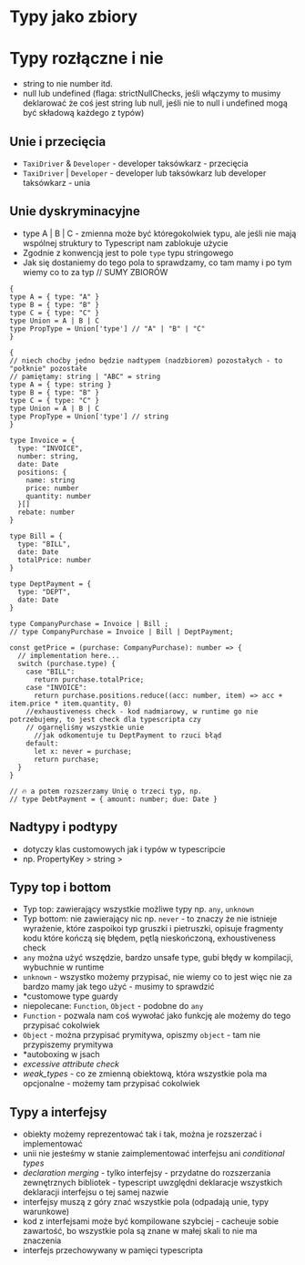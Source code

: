#  Typy jako zbiory

# Typy rozłączne i nie
- string to nie number itd.
- null lub undefined (flaga: strictNullChecks, 
  jeśli włączymy to musimy deklarować że coś jest string lub null, 
  jeśli nie to null i undefined mogą być składową każdego z typów)

## Unie i przecięcia
- `TaxiDriver` & `Developer` - developer taksówkarz - przecięcia
- `TaxiDriver` | `Developer` - developer lub taksówkarz lub developer taksówkarz - unia

## Unie dyskryminacyjne 
- type A | B | C - zmienna może być któregokolwiek typu, ale jeśli nie mają wspólnej struktury
to Typescript nam zablokuje użycie
- Zgodnie z konwencją jest to pole `type` typu stringowego
- Jak się dostaniemy do tego pola to sprawdzamy, co tam mamy i po tym wiemy co to za typ
  // SUMY ZBIORÓW
```
{
type A = { type: "A" }
type B = { type: "B" }
type C = { type: "C" }
type Union = A | B | C
type PropType = Union['type'] // "A" | "B" | "C"
}

{
// niech choćby jedno będzie nadtypem (nadzbiorem) pozostałych - to "połknie" pozostałe
// pamiętamy: string | "ABC" = string
type A = { type: string }
type B = { type: "B" }
type C = { type: "C" }
type Union = A | B | C
type PropType = Union['type'] // string
}
```

```
type Invoice = {
  type: "INVOICE",
  number: string,
  date: Date
  positions: {
    name: string
    price: number
    quantity: number
  }[]
  rebate: number
}

type Bill = {
  type: "BILL",
  date: Date
  totalPrice: number
}

type DeptPayment = {
  type: "DEPT",
  date: Date
}

type CompanyPurchase = Invoice | Bill ;
// type CompanyPurchase = Invoice | Bill | DeptPayment;

const getPrice = (purchase: CompanyPurchase): number => {
  // implementation here...
  switch (purchase.type) {
    case "BILL":
      return purchase.totalPrice;
    case "INVOICE":
      return purchase.positions.reduce((acc: number, item) => acc + item.price * item.quantity, 0)
    //exhaustiveness check - kod nadmiarowy, w runtime go nie potrzebujemy, to jest check dla typescripta czy
    // ogarnęliśmy wszystkie unie
      //jak odkomentuje tu DeptPayment to rzuci błąd
    default:
      let x: never = purchase;
      return purchase;
  }
}

// 🔥 a potem rozszerzamy Unię o trzeci typ, np.
// type DebtPayment = { amount: number; due: Date }
```

## Nadtypy i podtypy
- dotyczy klas customowych jak i typów w typescripcie
- np. PropertyKey > string > 
  
## Typy top i bottom
- Typ top: zawierający wszystkie możliwe typy np. `any`, `unknown`
- Typ bottom: nie zawierający nic np. `never` - to znaczy że nie istnieje wyrażenie, które zaspoikoi typ gruszki i pietruszki,
  opisuje fragmenty kodu które kończą się błędem, pętlą nieskończoną, exhoustiveness check
- `any` można użyć wszędzie, bardzo unsafe type, gubi błędy w kompilacji, wybuchnie w runtime
- `unknown` - wszystko możemy przypisać, nie wiemy co to jest więc nie za bardzo mamy jak tego użyć - musimy to sprawdzić
- *customowe type guardy
- niepolecane: `Function`, `Object` - podobne do `any`
- `Function` - pozwala nam coś wywołać jako funkcję ale możemy do tego przypisać cokolwiek
- `Object` - można przypisać prymitywa, opiszmy `object` - tam nie przypiszemy prymitywa
- *autoboxing w jsach
- _excessive attribute check_ 
- _weak_types_ - co ze zmienną obiektową, która wszystkie pola ma opcjonalne - możemy tam przypisać cokolwiek

## Typy a interfejsy

- obiekty możemy reprezentować tak i tak, można je rozszerzać i implementować
- unii nie jesteśmy w stanie zaimplementować interfejsu ani _conditional types_
- _declaration merging_ - tylko interfejsy - przydatne do rozszerzania zewnętrznych bibliotek - typescript uwzględni
  deklaracje wszystkich deklaracji interfejsu o tej samej nazwie
- interfejsy muszą z góry znać wszystkie pola (odpadają unie, typy warunkowe)
- kod z interfejsami może być kompilowane szybciej - cacheuje sobie zawartość, bo wszystkie pola są znane
w małej skali to nie ma znaczenia
- interfejs przechowywany w pamięci typescripta 